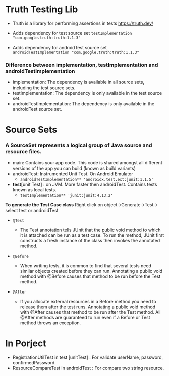 # Truth Testing Lib
- Truth is a library for performing assertions in tests
https://truth.dev/

- Adds dependency for test source set
`testImplementation "com.google.truth:truth:1.1.3"`

- Adds dependency for androidTest source set
`androidTestImplementation "com.google.truth:truth:1.1.3"`

### Difference between implementation, testImplementation and androidTestImplementation

- implementation: The dependency is available in all source sets, including the test source sets.
- testImplementation: The dependency is only available in the test source set.
- androidTestImplementation: The dependency is only available in the androidTest source set.

# Source Sets
### A SourceSet represents a logical group of Java source and resource files.

- main: Contains your app code. This code is shared amongst all different versions of the app you can build (known as build variants)
- androidTest: Instrumented Unit Test. On Android Emulator
    - `androidTestImplementation** 'androidx.test.ext:junit:1.1.5'`
- **test**[unit Test] : on JVM. More faster then androidTest. Contains tests known as local tests.
    - `testImplementation** 'junit:junit:4.13.2'`
   
   
**To generate the Test Case class**
Right click on object→Generate→Test→ select test or androidTest

- `@Test`
    - The Test annotation tells JUnit that the public void method to which it is attached can be run as a test case. To run the method, JUnit first constructs a fresh instance of the class then invokes the annotated method.

- `@Before`
    - When writing tests, it is common to find that several tests need similar objects created before they can run. Annotating a public void method with @Before causes that method to be run before the Test method.

- `@After`
    - If you allocate external resources in a Before method you need to release them after the test runs. Annotating a public void method with @After causes that method to be run after the Test method. All @After methods are guaranteed to run even if a Before or Test method throws an exception.
    
# In Porject
- RegistrationUtilTest in test [unitTest] : For validate userName, password, confirmedPassword.
- ResourceCompareTest in androidTest : For compare two string resource.
